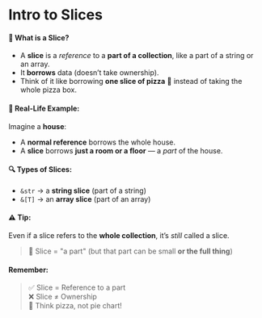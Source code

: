 

# Intro to Slices

#### 📌 What is a Slice?

- A **slice** is a *reference* to a **part of a collection**, like a part of a string or an array.
- It **borrows** data (doesn’t take ownership).
- Think of it like borrowing **one slice of pizza** 🍕 instead of taking the whole pizza box.

#### 🏡 Real-Life Example:
Imagine a **house**:
- A **normal reference** borrows the whole house.
- A **slice** borrows **just a room or a floor** — a *part* of the house.

#### 🔍 Types of Slices:
- `&str` → a **string slice** (part of a string)
- `&[T]` → an **array slice** (part of an array)

#### ⚠️ Tip:
Even if a slice refers to the **whole collection**, it’s *still* called a slice.
> 📌 Slice = "a part" (but that part can be small **or the full thing**)

#### Remember:
> ✅ Slice = Reference to a part  
> ❌ Slice ≠ Ownership  
> 🍕 Think pizza, not pie chart!
